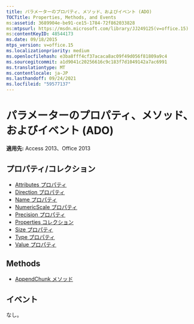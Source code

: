 ```yaml
---
title: パラメーターのプロパティ、メソッド、およびイベント (ADO)
TOCTitle: Properties, Methods, and Events
ms:assetid: 3689904e-be91-ce15-1784-72f862033828
ms:mtpsurl: https://msdn.microsoft.com/library/JJ249125(v=office.15)
ms:contentKeyID: 48544173
ms.date: 09/18/2015
mtps_version: v=office.15
ms.localizationpriority: medium
ms.openlocfilehash: e3ba8fff4cf37acaca8ac09f49d056f81809a9c4
ms.sourcegitcommit: a1d9041c20256616c9c183f7d1049142a7ac6991
ms.translationtype: MT
ms.contentlocale: ja-JP
ms.lasthandoff: 09/24/2021
ms.locfileid: "59577137"
---
```

# <a name="parameter-properties-methods-and-events-ado"></a>パラメーターのプロパティ、メソッド、およびイベント (ADO)

**適用先:** Access 2013、Office 2013

## <a name="propertiescollections"></a>プロパティ/コレクション

- [Attributes プロパティ](attributes-property-ado.md)
- [Direction プロパティ](direction-property-ado.md)
- [Name プロパティ](name-property-ado.md)
- [NumericScale プロパティ](numericscale-property-ado.md)
- [Precision プロパティ](precision-property-ado.md)
- [Properties コレクション](properties-collection-ado.md)
- [Size プロパティ](size-property-ado.md)
- [Type プロパティ](type-property-ado.md)
- [Value プロパティ](value-property-ado.md)


## <a name="methods"></a>Methods

- [AppendChunk メソッド](appendchunk-method-ado.md)

## <a name="events"></a>イベント

なし。

